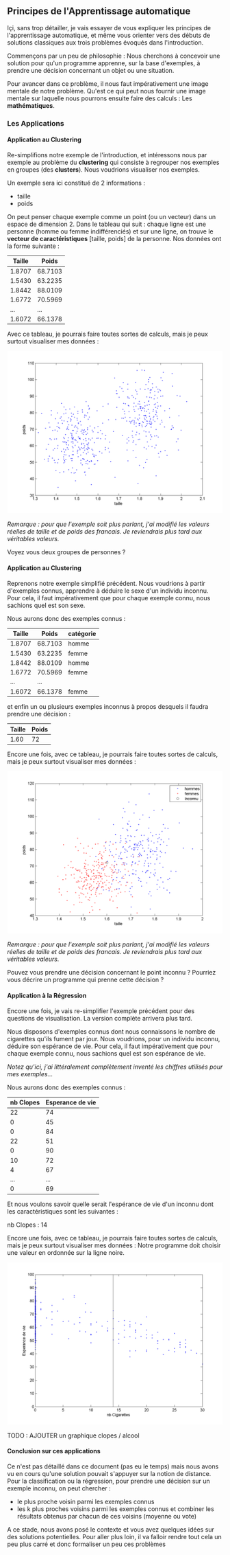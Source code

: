 ## Principes de l'Apprentissage automatique

Içi, sans trop détailler, je vais essayer de vous expliquer les principes de
l'apprentissage automatique, et même vous orienter vers des débuts de solutions
classiques aux trois problèmes évoqués dans l'introduction.

Commençons par un peu de philosophie : Nous cherchons  à concevoir une solution
pour qu'un programme apprenne, sur la base d'exemples, à prendre une décision
concernant un objet ou une situation.

Pour avancer dans ce problème, il nous faut impérativement une image mentale
de notre problème. Qu'est ce qui peut nous fournir une image mentale sur laquelle
nous pourrons ensuite faire des calculs : Les **mathématiques**.

### Les Applications

#### Application au Clustering

Re-simplifions notre exemple de l'introduction, et intéressons nous par exemple
au problème du **clustering** qui consiste à regrouper nos exemples en
groupes (des **clusters**). Nous voudrions visualiser nos exemples.

Un exemple sera ici constitué de 2 informations :
- taille
- poids

On peut penser chaque exemple comme un point (ou un vecteur) dans un espace de
dimension 2.
Dans le tableau qui suit : chaque ligne est une personne (homme ou femme indifférenciés) et sur une ligne, on trouve le **vecteur de caractéristiques**
[taille, poids] de la personne. Nos données ont la forme suivante :


Taille | Poids
------ | -----
1.8707 |  68.7103
1.5430 |  63.2235
1.8442 |  88.0109
1.6772 |  70.5969
...    |  ...
1.6072 |  66.1378

Avec ce tableau, je pourrais faire toutes sortes de calculs, mais je peux surtout
visualiser mes données :

![Repartition des poids et des tailles (modifiée) en france](../Sources/taillePoidsCluster.png)

*Remarque : pour que l'exemple soit plus parlant, j'ai modifié les valeurs réelles
de taille et de poids des francais. Je reviendrais plus tard aux véritables
valeurs.*

Voyez vous deux groupes de personnes ?

#### Application au Clustering

Reprenons notre exemple simplifié précédent. Nous voudrions à partir d'exemples
connus, apprendre à déduire le sexe d'un individu inconnu. Pour cela, il faut impérativement que pour chaque exemple connu, nous sachions quel est son sexe.

Nous aurons donc des exemples connus :

Taille | Poids    | catégorie
------ | -----    | ---------
1.8707 |  68.7103 | homme
1.5430 |  63.2235 | femme
1.8442 |  88.0109 | homme
1.6772 |  70.5969 | femme
...    |  ...
1.6072 |  66.1378 | femme

et enfin un ou plusieurs exemples inconnus à propos desquels il faudra prendre
une décision :

Taille | Poids
------ | -----
1.60 |  72

Encore une fois, avec ce tableau, je pourrais faire toutes sortes de calculs, mais je peux surtout visualiser mes données :

![Repartition des poids et des tailles (modifiée) par sexe en france](../Sources/taillePoidsClassif.png)

*Remarque : pour que l'exemple soit plus parlant, j'ai modifié les valeurs réelles
de taille et de poids des francais. Je reviendrais plus tard aux véritables
valeurs.*

Pouvez vous prendre une décision concernant le point inconnu ?
Pourriez vous décrire un programme qui prenne cette décision ?

#### Application à la Régression

Encore une fois, je vais re-simplifier l'exemple précédent pour des questions
de visualisation. La version complète arrivera plus tard.

Nous disposons d'exemples connus dont nous connaissons le nombre de cigarettes
qu'ils fument par jour. Nous voudrions, pour un individu inconnu, déduire son espérance de vie. Pour cela, il faut impérativement que pour chaque exemple connu, nous sachions quel est son espérance de vie.

*Notez qu'ici, j'ai littéralement complètement inventé les chiffres utilisés
pour mes exemples...*

Nous aurons donc des exemples connus :

nb Clopes | Esperance de vie
------ | -----
22  |   74
0   | 45
0   | 84
22  | 51
0   | 90
10  | 72
4   | 67
... | ...
0   | 69

Et nous voulons savoir quelle serait l'espérance de vie d'un inconnu dont les caractéristiques sont les suivantes :

nb Clopes : 14

Encore une fois, avec ce tableau, je pourrais faire toutes sortes de calculs, mais je peux surtout visualiser mes données : Notre programme doit choisir une valeur en ordonnée sur la ligne noire.

![Esperance de vie en fonction du nombre de cigarettes (modifiée)](../Sources/clopesRegression.png)


TODO : AJOUTER un graphique clopes / alcool

#### Conclusion sur ces applications

Ce n'est pas détaillé dans ce document (pas eu le temps) mais nous avons vu
en cours qu'une solution pouvait s'appuyer sur la notion de distance.
Pour la classification ou la régression, pour prendre une décision
sur un exemple inconnu, on peut chercher :

- le plus proche voisin parmi les exemples connus
- les k plus proches voisins parmi les exemples connus et combiner les résultats obtenus par chacun de ces voisins (moyenne ou vote)

A ce stade, nous avons posé le contexte et vous avez quelques idées sur des solutions potentielles. Pour aller plus loin, il va falloir rendre tout cela un peu plus carré et donc formaliser un peu ces problèmes
